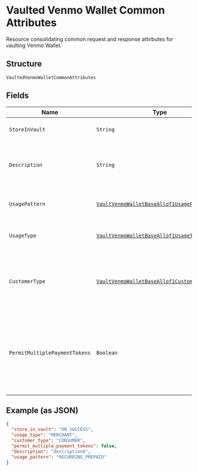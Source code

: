 
# Vaulted Venmo Wallet Common Attributes

Resource consolidating common request and response attirbutes for vaulting Venmo Wallet.

## Structure

`VaultedVenmoWalletCommonAttributes`

## Fields

| Name | Type | Tags | Description | Getter | Setter |
|  --- | --- | --- | --- | --- | --- |
| `StoreInVault` | `String` | Required, Constant | Defines how and when the payment source gets vaulted.<br>**Default**: `"ON_SUCCESS"` | String getStoreInVault() | setStoreInVault(String storeInVault) |
| `Description` | `String` | Optional | The description displayed to Venmo consumer on the approval flow for Venmo, as well as on the Venmo payment token management experience on Venmo.com.<br>**Constraints**: *Minimum Length*: `1`, *Maximum Length*: `128`, *Pattern*: `^[a-zA-Z0-9_'\-., :;\!?"]*$` | String getDescription() | setDescription(String description) |
| `UsagePattern` | [`VaultVenmoWalletBaseAllof1UsagePatternEnum`](../../doc/models/vault-venmo-wallet-base-allof-1-usage-pattern-enum.md) | Optional | Expected business/pricing model for the billing agreement.<br>**Constraints**: *Minimum Length*: `1`, *Maximum Length*: `30`, *Pattern*: `^[0-9A-Z_]+$` | VaultVenmoWalletBaseAllof1UsagePatternEnum getUsagePattern() | setUsagePattern(VaultVenmoWalletBaseAllof1UsagePatternEnum usagePattern) |
| `UsageType` | [`VaultVenmoWalletBaseAllof1UsageTypeEnum`](../../doc/models/vault-venmo-wallet-base-allof-1-usage-type-enum.md) | Required | The usage type associated with the Venmo payment token.<br>**Constraints**: *Minimum Length*: `1`, *Maximum Length*: `255`, *Pattern*: `^[0-9A-Z_]+$` | VaultVenmoWalletBaseAllof1UsageTypeEnum getUsageType() | setUsageType(VaultVenmoWalletBaseAllof1UsageTypeEnum usageType) |
| `CustomerType` | [`VaultVenmoWalletBaseAllof1CustomerTypeEnum`](../../doc/models/vault-venmo-wallet-base-allof-1-customer-type-enum.md) | Optional | The customer type associated with the Venmo payment token. This is to indicate whether the customer acting on the merchant / platform is either a business or a consumer.<br>**Default**: `VaultVenmoWalletBaseAllof1CustomerTypeEnum.CONSUMER`<br>**Constraints**: *Minimum Length*: `1`, *Maximum Length*: `255`, *Pattern*: `^[0-9A-Z_]+$` | VaultVenmoWalletBaseAllof1CustomerTypeEnum getCustomerType() | setCustomerType(VaultVenmoWalletBaseAllof1CustomerTypeEnum customerType) |
| `PermitMultiplePaymentTokens` | `Boolean` | Optional | Create multiple payment tokens for the same payer, merchant/platform combination. Use this when the customer has not logged in at merchant/platform. The payment token thus generated, can then also be used to create the customer account at merchant/platform. Use this also when multiple payment tokens are required for the same payer, different customer at merchant/platform. This helps to identify customers distinctly even though they may share the same Venmo account.<br>**Default**: `false` | Boolean getPermitMultiplePaymentTokens() | setPermitMultiplePaymentTokens(Boolean permitMultiplePaymentTokens) |

## Example (as JSON)

```json
{
  "store_in_vault": "ON_SUCCESS",
  "usage_type": "MERCHANT",
  "customer_type": "CONSUMER",
  "permit_multiple_payment_tokens": false,
  "description": "description6",
  "usage_pattern": "RECURRING_PREPAID"
}
```

